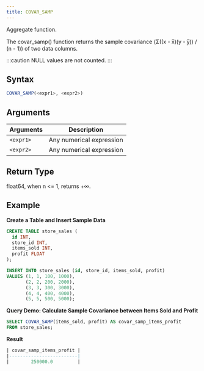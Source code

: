 ```yaml
---
title: COVAR_SAMP
---
```


Aggregate function.

The covar_samp() function returns the sample covariance (Σ((x - x̅)(y - y̅)) / (n - 1)) of two data columns.

:::caution
NULL values are not counted.
:::

## Syntax

```sql
COVAR_SAMP(<expr1>, <expr2>)
```

## Arguments

| Arguments |        Description       |
|-----------| ------------------------ |
| `<expr1>` | Any numerical expression |
| `<expr2>` | Any numerical expression |

## Return Type

float64, when n <= 1, returns +∞.

## Example

**Create a Table and Insert Sample Data**

```sql
CREATE TABLE store_sales (
  id INT,
  store_id INT,
  items_sold INT,
  profit FLOAT
);

INSERT INTO store_sales (id, store_id, items_sold, profit)
VALUES (1, 1, 100, 1000),
       (2, 2, 200, 2000),
       (3, 3, 300, 3000),
       (4, 4, 400, 4000),
       (5, 5, 500, 5000);
```

**Query Demo: Calculate Sample Covariance between Items Sold and Profit**

```sql
SELECT COVAR_SAMP(items_sold, profit) AS covar_samp_items_profit
FROM store_sales;
```

**Result**

```sql
| covar_samp_items_profit |
|-------------------------|
|        250000.0         |
```